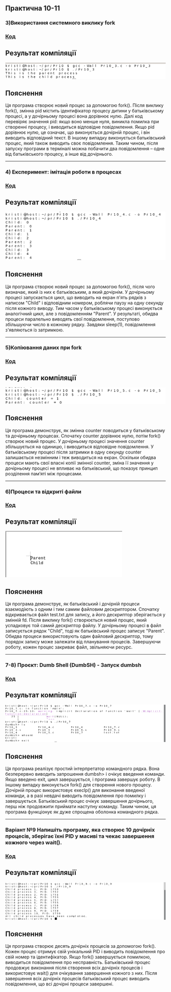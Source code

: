 ## Практична 10-11
###  3)Використання системного виклику fork
### [Код](Pr10_3.c)
## Результат компіляції
![](10_3.png)
## Пояснення 
Ця програма  створює новий процес за допомогою fork(). Після виклику fork(), змінна pid містить ідентифікатор процесу дитини у батьківському процесі, а у дочірньому процесі вона дорівнює нулю. Далі код перевіряє значення pid: якщо воно менше нуля, виникла помилка при створенні процесу, і виводиться відповідне повідомлення. Якщо pid дорівнює нулю, це означає, що виконується дочірній процес, і він виводить відповідний текст. В іншому випадку виконується батьківський процес, який також виводить своє повідомлення. Таким чином, після запуску програми в терміналі можна побачити два повідомлення – одне від батьківського процесу, а інше від дочірнього.

---

### 4) Експеримент: імітація роботи в процесах
### [Код](Pr10_4.c)
## Результат компіляції
![](10_4.png)
## Пояснення 
Ця програма створює новий процес за допомогою fork(), після чого визначає, який із них є батьківським, а який дочірнім. У дочірньому процесі запускається цикл, що виводить на екран п'ять рядків з написом "Child" і відповідним номером, роблячи паузу на одну секунду після кожного виводу. Тим часом у батьківському процесі виконується аналогічний цикл, але з повідомленням "Parent". У результаті, обидва процеси паралельно виводять свої повідомлення, поступово збільшуючи число в кожному рядку. Завдяки sleep(1), повідомлення з'являються із затримкою.

---

###  5)Копіювання даних при fork
### [Код](Pr10_5.c)
## Результат компіляції
![](10_5.png)
## Пояснення 
Ця програма демонструє, як змінна counter поводиться у батьківському та дочірньому процесах. Спочатку counter дорівнює нулю, потім fork() створює новий процес. У дочірньому процесі значення counter збільшується на одиницю, і виводиться відповідне повідомлення. У батьківському процесі після затримки в одну секунду counter залишається незмінним і теж виводиться на екран. Оскільки обидва процеси мають свої власні копії змінної counter, зміна її значення у дочірньому процесі не впливає на батьківський, що показує принцип розділення пам’яті між процесами.

---

### 6)Процеси та відкриті файли
### [Код](Pr10_6.c)
## Результат компіляції
![](10_6.png)
## Пояснення 
Ця програма демонструє, як батьківський і дочірній процеси взаємодіють з одним і тим самим файловим дескриптором. Спочатку відкривається файл test.txt для запису, а його дескриптор зберігається у змінній fd. Після виклику fork() створюється новий процес, який успадковує той самий дескриптор файлу. У дочірньому процесі в файл записується рядок "Child", тоді як батьківський процес записує "Parent". Обидва процеси використовують один файловий дескриптор, тому порядок запису може залежати від планування процесів. Завершуючи роботу, кожен процес закриває файл, звільняючи ресурс. 

---

### 7-8) Проєкт: Dumb Shell (DumbSH) -  Запуск dumbsh
### [Код](Pr10_7.c)
## Результат компіляції
![](10_7-10_8.png)
## Пояснення 
Ця програма реалізує простий інтерпретатор командного рядка. Вона безперервно виводить запрошення dumbsh> і очікує введення команди. Якщо введено exit, цикл завершується, і програма завершує роботу. В іншому випадку виконується fork() для створення нового процесу. Дочірній процес використовує execlp() для виконання введеної команди, а в разі невдачі виводить повідомлення про помилку і завершується. Батьківський процес очікує завершення дочірнього, перш ніж продовжити приймати наступну команду. Таким чином, ця програма функціонує як дуже спрощена оболонка командного рядка.

---
### Варіант №9 Напишіть програму, яка створює 10 дочірніх процесів, зберігає їхні PID у масиві та чекає завершення кожного через wait().
### [Код](Pr10_9.c)
## Результат компіляції
![](10_9.png)
## Пояснення 
Ця програма створює десять дочірніх процесів за допомогою fork(). Кожен процес отримує свій унікальний PID і виводить повідомлення про свій номер та ідентифікатор. Якщо fork() завершується помилкою, виводиться повідомлення про несправність. Батьківський процес продовжує виконання після створення всіх дочірніх процесів і використовує wait() для очікування завершення кожного з них. Після завершення всіх дочірніх процесів батьківський процес виводить повідомлення, що всі дочірні процеси завершені. 


